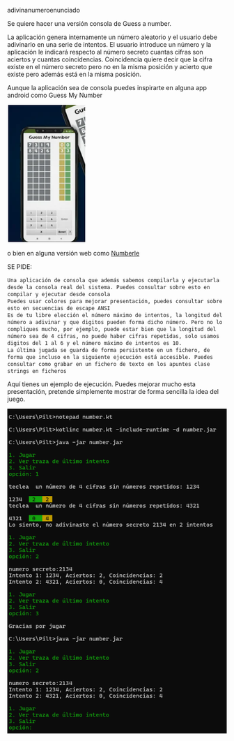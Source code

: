 adivinanumeroenunciado

Se quiere hacer una versión consola de Guess a number.

La aplicación genera internamente un número aleatorio y el usuario debe adivinarlo en una serie de intentos. El usuario introduce un número y la aplicación le indicará respecto al número secreto cuantas cifras son aciertos y cuantas coincidencias. Coincidencia quiere decir que la cifra existe en el número secreto pero no en la misma posición y acierto que existe pero además está en la misma posición.

Aunque la aplicación sea de consola puedes inspirarte en alguna app android como Guess My Number

![guessmynumberandroid.png](guessmynumberandroid.png)

o bien en alguna versión web como 
[Numberle](https://kveez.com/en/numberle/#google_vignette)

SE PIDE:

    Una aplicación de consola que además sabemos compilarla y ejecutarla desde la consola real del sistema. Puedes consultar sobre esto en compilar y ejecutar desde consola
    Puedes usar colores para mejorar presentación, puedes consultar sobre esto en secuencias de escape ANSI
    Es de tu libre elección el número máximo de intentos, la longitud del número a adivinar y que digitos pueden forma dicho número. Pero no lo compliques mucho, por ejemplo, puede estar bien que la longitud del número sea de 4 cifras, no puede haber cifras repetidas, solo usamos digitos del 1 al 6 y el número máximo de intentos es 10.
    La última jugada se guarda de forma persistente en un fichero, de forma que incluso en la siguiente ejecución está accesible. Puedes consultar como grabar en un fichero de texto en los apuntes clase strings en ficheros

Aquí tienes un ejemplo de ejecución. Puedes mejorar mucho esta presentación, pretende simplemente mostrar de forma sencilla la idea del juego.

![traza.png](traza.png)
